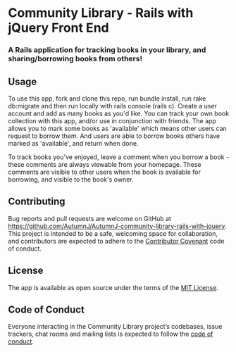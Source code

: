 # Community Library - Rails with jQuery Front End

### A Rails application for tracking books in your library, and sharing/borrowing books from others!

## Usage

To use this app, fork and clone this repo, run bundle install, run rake db:migrate and then run locally with rails console (rails c). Create a user account and add as many books as you'd like. You can track your own book collection with this app, and/or use in conjunction with friends. The app allows you to mark some books as 'available' which means other users can request to borrow them. And users are able to borrow books others have marked as 'available', and return when done.

To track books you've enjoyed, leave a comment when you borrow a book - these comments are always viewable from your homepage. These comments are visible to other users when the book is available for borrowing, and visible to the book's owner.

## Contributing

Bug reports and pull requests are welcome on GitHub at https://github.com/AutumnJ/AutumnJ-community-library-rails-with-jquery. This project is intended to be a safe, welcoming space for collaboration, and contributors are expected to adhere to the [Contributor Covenant](http://contributor-covenant.org) code of conduct.

## License

The app is available as open source under the terms of the [MIT License](https://github.com/AutumnJ/AutumnJ-community-library-rails-with-jquery/blob/master/LICENSE.md).

## Code of Conduct

Everyone interacting in the Community Library project’s codebases, issue trackers, chat rooms and mailing lists is expected to follow the [code of conduct](https://github.com/AutumnJ/AutumnJ-community-library-rails-with-jquery/blob/master/CODE_OF_CONDUCT.md).